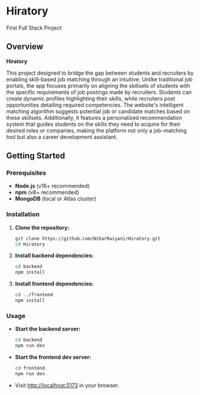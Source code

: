 # Hiratory
First Full Stack Project


## Overview

**Hiratory** 
<!-- is a robust full-stack website, featuring a modern React + Redux frontend and a secure Express/MongoDB backend. It is designed for rapid dility, and a seamless useevelopment, maintainabr experience. -->
This project designed to bridge the gap between students and recruiters by enabling skill-based job matching through an intuitive. Unlike traditional job portals, the app focuses primarily on aligning the skillsets of students with the specific requirements of job postings made by recruiters. Students can create dynamic profiles highlighting their skills, while recruiters post opportunities detailing required competencies. The website's intelligent matching algorithm suggests potential job or candidate matches based on these skillsets. Additionally, it features a personalized recommendation system that guides students on the skills they need to acquire for their desired roles or companies, making the platform not only a job-matching tool but also a career development assistant.


## Getting Started

### Prerequisites
- **Node.js** (v16+ recommended)
- **npm** (v8+ recommended)
- **MongoDB** (local or Atlas cluster)

### Installation

1. **Clone the repository:**
   ```sh
   git clone https://github.com/NiharRaiyani/Hiratory.git
   cd Hiratory
   ```
2. **Install backend dependencies:**
   ```sh
   cd backend
   npm install
   ```
3. **Install frontend dependencies:**
   ```sh
   cd ../frontend
   npm install
   ```

### Usage

- **Start the backend server:**
  ```sh
  cd backend
  npm run dev
  ```
- **Start the frontend dev server:**
  ```sh
  cd frontend
  npm run dev
  ```
- Visit [http://localhost:5173](http://localhost:5173) in your browser.
